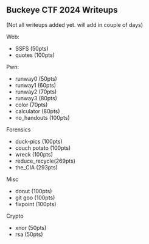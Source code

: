 ## Buckeye CTF 2024 Writeups

(Not all writeups added yet. will add in couple of days)

Web:
- SSFS 			(50pts)
- quotes 		(100pts)

Pwn:
- runway0 		(50pts)
- runway1 		(60pts)
- runway2 		(70pts)
- runway3		(80pts)
- color   		(70pts)
- calculator	(80pts)
- no_handouts	(100pts)

Forensics
- duck-pics 	(100pts)
- couch potato 	(100pts)
- wreck			(100pts)
- reduce_recycle(269pts)
- the_CIA		(293pts)

Misc
- donut 		(100pts)
- git goo		(100pts)
- fixpoint		(100pts)

Crypto
- xnor			(50pts)
- rsa 			(50pts)